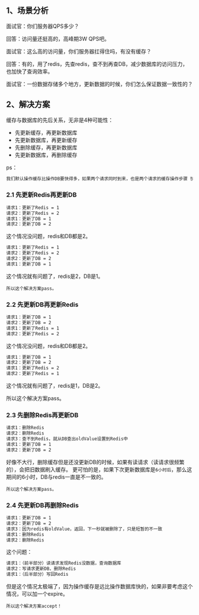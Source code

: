 ## 1、场景分析
面试官：你们服务器QPS多少？

回答：访问量还挺高的，高峰期3W QPS吧。

面试官：这么高的访问量，你们服务器扛得住吗，有没有缓存？

回答：有的，用了redis，先查redis，查不到再查DB，减少数据库的访问压力，也加快了查询效率。

面试官：一份数据存储多个地方，更新数据的时候，你们怎么保证数据一致性的？

## 2、解决方案

缓存与数据库的先后关系，无非是4种可能性：
* 先更新缓存，再更新数据库
* 先更新数据库，再更新缓存
* 先删除缓存，再更新数据库
* 先更新数据库，再删除缓存

ps：
```dtd
我们默认操作缓存比操作DB要快得多，如果两个请求同时到来，也是两个请求的缓存操作步骤 快于 两个请求的数据库操作步骤。
```

### 2.1 先更新Redis再更新DB
```dtd
请求1：更新了Redis = 1
请求2：更新了Redis = 2
请求1：更新了DB = 1
请求2：更新了DB = 2 
```
这个情况没问题，redis和DB都是2。

```dtd
请求1：更新了Redis = 1
请求2：更新了Redis = 2
请求2：更新了DB = 2 
请求1：更新了DB = 1
```
这个情况就有问题了，redis是2，DB是1。

`所以这个解决方案pass。`

### 2.2 先更新DB再更新Redis
```dtd
请求1：更新了DB = 1
请求2：更新了DB = 2 
请求1：更新了Redis = 1
请求2：更新了Redis = 2
```
这个情况没问题，redis和DB都是2。

```dtd
请求1：更新了DB = 1
请求2：更新了DB = 2 
请求1：更新了Redis = 2
请求2：更新了Redis = 1
```
这个情况就有问题了，redis是1，DB是2。

所以这个解决方案pass。

### 2.3 先删除Redis再更新DB
```dtd
请求1：删除Redis
请求2：删除Redis 
请求3：查不到Redis，就从DB查出oldValue设置到Redis中
请求1：更新了DB = 1
请求2：更新了DB = 2
```
好像不大行，删除缓存但是还没更新DB的时候，如果有读请求（读请求很频繁的），会把旧数据刷入缓存。
更可怕的是，如果下次更新数据库是`6小时后`，那么这期间的6小时，DB与redis一直是不一致的。


`所以这个解决方案pass。`

### 2.4 先更新DB再删除Redis
```dtd
请求1：更新了DB = 1
请求2：更新了DB = 2
请求3：因为redis有oldValue，返回，下一秒就被删除了，只是短暂的不一致
请求1：删除Redis
请求2：删除Redis 
```
这个问题：
```dtd
请求1：（前半部分）读请求发现Redis没数据，查询数据库
请求2：写请求更新DB，删除Redis
请求1：（后半部分）写回Redis
```
但是这个情况太极端了，因为操作缓存是远比操作数据库快的，如果非要考虑这个情况，可以加一个expire。

`所以这个解决方案accept！`
